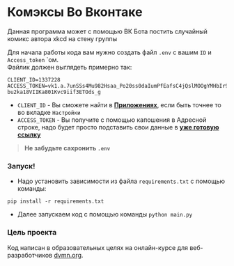 # Комэксы Во Вконтаке

Данная программа может с помощью ВК Бота постить случайный комикс автора xkcd на стену группы

Для начала работы кода вам нужно создать файл `.env` с вашим `ID`  и `Access_token` `ом. <br> Файлик должен выглядеть примерно так:
```
CLIENT_ID=1337228
ACCESS_TOKEN=vk1.a.7unSSs4Mu982Hsaa_Po20ss0daIumPfEafsC4jQslMOOgYMHbIr9Q25byloekgE7yrwL3bB-bu2ka18VIIKa801Kvc9iif3ETOds_g
```
- `CLIENT_ID` - Вы сможете найти в **[Приложениях](https://dev.vk.com/ru)**, если быть точнее то во вкладке `Настройки` <br>
- `ACCESS_TOKEN` - Вы получите с помощью капошения в Адресной строке, надо будет просто подставить свои данные в **[уже готовую ссылку](https://dev.vk.com/ru/api/access-token/implicit-flow-user)** <br>
>**Не забудьте сахронить `.env`**

### Запуск!
- Надо установить зависимости из файла `requirements.txt` с помощью команды:
```
pip install -r requirements.txt
```
- Далее запускаем код с помощью команды `python main.py`

### Цель проекта

Код написан в образовательных целях на онлайн-курсе для веб-разработчиков [dvmn.org](https://dvmn.org/).

